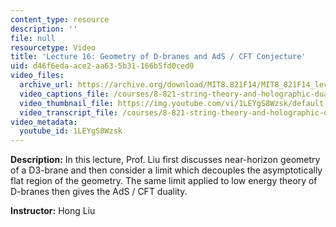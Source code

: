```yaml
---
content_type: resource
description: ''
file: null
resourcetype: Video
title: 'Lecture 16: Geometry of D-branes and AdS / CFT Conjecture'
uid: d46f6eda-ace2-aa63-5b31-166b5fd0ced0
video_files:
  archive_url: https://archive.org/download/MIT8.821F14/MIT8_821F14_lec16_300k.mp4
  video_captions_file: /courses/8-821-string-theory-and-holographic-duality-fall-2014/bfd5ace2619b537cb9f6f2c420d52021_1LEYgS8Wzsk.vtt
  video_thumbnail_file: https://img.youtube.com/vi/1LEYgS8Wzsk/default.jpg
  video_transcript_file: /courses/8-821-string-theory-and-holographic-duality-fall-2014/c00d76c476b2dff748631040dfc76834_1LEYgS8Wzsk.pdf
video_metadata:
  youtube_id: 1LEYgS8Wzsk
---
```


**Description:** In this lecture, Prof. Liu first discusses near-horizon geometry of a D3-brane and then consider a limit which decouples the asymptotically flat region of the geometry. The same limit applied to low energy theory of D-branes then gives the AdS / CFT duality.

**Instructor:** Hong Liu